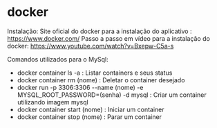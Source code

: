# docker
Instalação: 
 Site oficial do docker para a instalação do aplicativo : https://www.docker.com/
 Passo a passo em vídeo para a instalação do docker: https://www.youtube.com/watch?v=Bxepw-C5a-s
 
 Comandos utilizados para o MySql:
 
 - docker container ls -a : Listar containers e seus status
 - docker container rm (nome) : Deletar o container desejado 
 - docker run -p 3306:3306 --name (nome) -e MYSQL_ROOT_PASSWORD=(senha) -d mysql : Criar um container utilizando imagem mysql 
 - docker container start (nome) : Iniciar um container
 - docker container stop (nome) : Parar um container 
 
